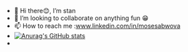 - 👋 Hi there😊, I’m stan
- 💞️ I’m looking to collaborate on anything fun 😁
- 📫 How to reach me :www.linkedin.com/in/mosesabwova
- [![Anurag's GitHub stats](https://github-readme-stats.vercel.app/api?username=mosetf)](https://github.com/mosetf/github-readme-stats)
- 

<!---
mosetf/mosetf is a ✨ special ✨ repository because its `README.md` (this file) appears on your GitHub profile.
You can click the Preview link to take a look at your changes.
--->
